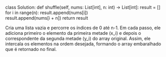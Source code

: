 class Solution:
    def shuffle(self, nums: List[int], n: int) -> List[int]:
        result = []
        for i in range(n):
            result.append(nums[i])     
            result.append(nums[i + n]) 
        return result

Cria uma lista vazia e percorre os índices de 0 até n-1. Em cada passo, ele adiciona primeiro o elemento da primeira metade (x_i) e depois o correspondente da segunda metade (y_i) do array original. Assim, ele intercala os elementos na ordem desejada, formando o array embaralhado que é retornado no final.